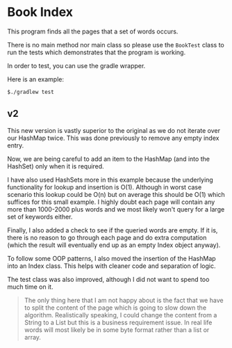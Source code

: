 # Book Index

This program finds all the pages that a set of words occurs.

There is no main method nor main class so please use the `BookTest` class to run the tests which demonstrates that the
program is working.

In order to test, you can use the gradle wrapper.

Here is an example:

```sh
$./gradlew test
```

## v2

This new version is vastly superior to the original as we do not iterate over our HashMap twice. This was done 
previously to remove any empty index entry.

Now, we are being careful to add an item to the HashMap (and into the HashSet) only when it is required.

I have also used HashSets more in this example because the underlying functionality for lookup and insertion is O(1).
Although in worst case scenario this lookup could be O(n) but on average this should be O(1) which suffices for this 
small example. I highly doubt each page will contain any more than 1000-2000 plus words and we most likely won't query
for a large set of keywords either.

Finally, I also added a check to see if the queried words are empty. If it is, there is no reason to go through each 
page and do extra computation (which the result will eventually end up as an empty Index object anyway).

To follow some OOP patterns, I also moved the insertion of the HashMap into an Index class. This helps with cleaner code
and separation of logic.

The test class was also improved, although I did not want to spend too much time on it. 

> The only thing here that I am not happy about is the fact that we have to split the content of the page which is going
> to slow down the algorithm. Realistically speaking, I could change the content from a String to a List<String> but 
> this is a business requirement issue. In real life words will most likely be in some byte format rather than a list or
> array.
